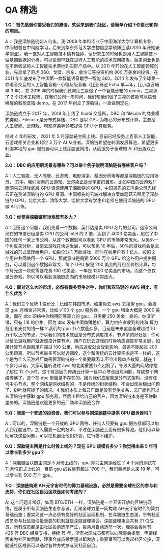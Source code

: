 # QA 精选

**1.Q：首先感谢你接受我们的邀请，欢迎来到我们社区，请简单介绍下你自己和你的项目。**

A： 我是深脑链创始人何永。我 2008 年本科毕业于中国海洋大学计算机专业、中间短暂在中科院学习，后来到华东师范大学生物信息学硕博连读(2010 年开始辍学创业)。我一直对人工智能技术情有独钟，读研究生的时候也是用人工智能技术做基因数据的分析，可以说很早就在进行人工智能的技术应用研发。后来创业也是在不断尝试将人工智能技术落地到实际产品中。从 2011 年开始在人工智能领域创业，先后拿了奇虎 360、戈壁、京东、金沙江等投资机构 800 万美金的投资。在 2011 年年底发布了中国第一款智能语音助手--智能 360，2014 年发布了全球第一款语音交互的人工智能音箱--小智超级音箱（比亚马逊 Echo 早半年，比小度音箱早 3 年），在 2016 年的时候我们还帮助三星做了一个智能音箱的 demo，三星派了 2 个技术工程师，在我们公司一周时间，我们帮他们做了三星的首款可以语音唤醒的智能音箱 demo。在 2017 年创立了深脑链，一直做到现在。

深脑链成立于 2017 年，2018 年上线了 huobi 交易所，DBC 和 filecoin 的商业模式类似，Filecoin 是分布式存储，DBC 是以 GPU 为核心的分布式计算，主要给人工智能、云游戏、电影渲染等领域提供 GPU 计算服务。

经过 4 年的研发，2021 年 5 月深脑链主网上线。目前已经服务上百家人工智能、云游戏相关企业和超过 2 万个 AI 从业者。深脑链希望在韩国发展算池，希望更多韩国本地的 gpu 服务器可以上线深脑链网络，从而服务于全球的 AI 和云游戏企业。

**2.Q：DBC 的应用层场景有哪些？可以举个例子说明深脑链有哪些客户吗？**

A：人工智能、无人驾驶、云游戏、电影渲染、基因分析等等都是深脑链的应用场景， 其中，我们服务的云游戏、云渲染正是元宇宙的雏形。比如中国的云游戏厂商网易云游戏底层 GPU 资源使用了深脑链的 GPU、中国领先的云渲染公司光线云正在测试深脑链的 GPU 资源、中国领先的云游戏解决方案商蘑菇云租用了深脑链的 GPU，北京大学、清华大学、哈佛大学有学生和老师在使用深脑链的 GPU 做 AI 训练。

**3.Q：你觉得深脑链市场规模有多大？**

A：回答这个问题，我们先看一个数据，英伟达是卖 GPU 芯片的公司，这家公司现在的市值已经是卖 CPU 的公司 Intel 的 2 倍，达到了 4000 亿美金，超过了中国的任何一家上市公司，从这个数据就可以看到 GPU 的市场非常庞大。从另外一个角度来分析，目前云游戏在快速发展，可以预见 10 年后，50%的游戏将会是云游戏的形式呈现给用户，如果全球 1 万款游戏，同时在线用户有 1 亿人，按照 2 个用户共同使用一个 GPU，那就意味是需要 5000 万个 GPU 给这些用户提供服务，可以看到这个数据非常大，每个 GPU 按照 200 美金的月租金价格计算，每个月光这一项就需要花费 100 亿美金，一年是 1200 亿美金的市场。而这个仅仅是云游戏，所以可以看到深脑链面向的市场规模非常庞大。

**4.Q：面对这么大的市场，必然有很多竞争对手，你们和亚马逊的 AWS 相比，有什么优势？**

A：我们三个优势 1.性价比：比如在韩国市场，如果你去 aws 去搜索 gpu，会发现 gpu 月租金非常贵，比如 v100 个 gpu 服务器，一个 gpu 租金大概是 2000 美金，而在 dbc 网络中你租用同等算力的 gpu，只需要 250 美金，是的，你没听错，只有 1/8 的价格。因为 dbc 没有中间商赚差价，算力供应者收到的钱和 算力租用者支付的钱一样 2.我们的 gpu 节点数量众多，目前是未来覆盖全球超过 10 万个以上的节点，所以我们的技术底层是分布式调度技术，节点多的好处是，你可以给云游戏用户就近调度计算节点，用户在玩云游戏的时候响应速度非常关键，如果计算节点距离用户超过 100 公里，响应速度就会受到影响，最差不能超过 200 公里距离。所以节点越多可以就近调度，这个和传统的云计算需求是不一样的，这个是为什么云游戏厂商需要深脑链的一个重要原因 3.不会出现单点故障，就在 1 个多月以前，大家可能听说过 aws 的北美重要节点宕机了，导致大量的网站停摆了超过 12 个小时，这个就是因为传统云计算一旦中心节点出现问题，导致整个网络瘫痪了，这个在 dbc 里面是不存在的，因为我们底层就是分布式架构，没有任何中心节点，整个网络是网状结构的，不是传统的树状结构，不会出现树根出问题了，树叶就死掉了的情况。4.我们本质上和云厂商是没有竞争关系，云厂商也可以从深脑链中获取 gpu 服务器，然后出租给自己的客户，因为深脑链本身是不赚取差价的。深脑链是欢迎更多的云厂商和深脑链合作

**5.Q：我是一个普通的投资者，我们可以参与到深脑链中提供 GPU 服务器吗？**

A：可以的，深脑链是一个开放的 GPU 网络，任何人只要有 gpu 服务器都可以加入到深脑链中，加入需要一定的技术，不过在深脑链上面有很多算池，他们可以帮助解决这些问题，可以把机器让他们托管，进行技术维护。

**6.Q：深脑链主网是什么时候上线的？现在 GPU 规模有多少？你觉得未来 5 年可以增长到多少 gpu？**

A：深脑链区块链主网是 5 月份上线的，gpu 算力主网是经过了 4 个月的测试在 11 月份正式上线的，目前 gpu 的数量有超过 1700 个。我们目标是未来 10 年，可以增长到 500 万个 gpu。

**7.Q：深脑链构建 AI+元宇宙时代的算力基础设施，必然是需要全球社区的参与和支持，你们在社区自治这块是如何考虑的？**

A: 这个问题非常好，如同 BTC/ETH 一样，深脑链是一个开源开放的区块链网络，是属于所有深脑链生态参与者，汇聚全球力量一同构建 AI+元宇宙时代的算力基础设施；要实现这一点必须有良好的社区治理机制，在深脑链生态里，所有社区成员参与社区自治最重要的机制就是深脑链理事会。深脑链理事会共有 21 位成员，所有成员都是由社区投票选举产生，每两月自动选举一次，理事会每月有 425 万 DBC 经费支持，持续 15 年，所有社区成员都可以向理事会提案，申请经费来为社区做贡献，理事会成员投票通过即发放；重要事项可以发起社区公投，深脑链社区成员可以通过各种方式参与到社区自治。
